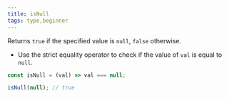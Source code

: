 ```yaml
---
title: isNull
tags: type,beginner
---
```


Returns `true` if the specified value is `null`, `false` otherwise.

- Use the strict equality operator to check if the value of `val` is equal to `null`.

```js
const isNull = (val) => val === null;
```

```js
isNull(null); // true
```
